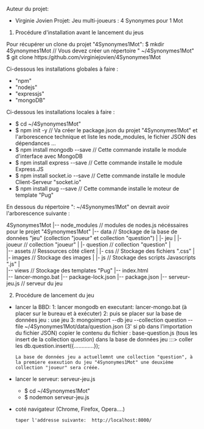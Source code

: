 Auteur du projet: 
- Virginie Jovien
Projet: Jeu multi-joueurs : 4 Synonymes pour 1 Mot

1) Procédure d'installation avant le lancement du jeus

Pour récupérer un clone du projet "4Synonymes1Mot":
$ mkdir 4Synonymes1Mot  //  Vous devez créer un répertoire " ~/4Synonymes1Mot"  
$ git clone https:/github.com/virginiejovien/4Synonymes1Mot

Ci-dessous les installations globales à faire : 
   - "npm"
   - "nodejs" 
   - "expressjs"
   - "mongoDB"

Ci-dessous les installations locales à faire : 
   - $ cd ~/4Synonymes1Mot"
   - $ npm init -y                   // Va créer le package.json du projet "4Synonymes1Mot" et l'arborescence technique                                       et liste les node_modules, le fichier JSON des dépendances ...
   - $ npm install mongodb --save     // Cette commande installe le module d'interface avec MongoDB
   - $ npm install express --save     // Cette commande installe le module Express.JS
   - $ npm install socket.io --save   // Cette commande installe le module Client-Serveur "socket.io"
   - $ npm install pug --save         // Cette commande installe le moteur de template "Pug"

En dessous du répertoire ": ~/4Synonymes1Mot"   on devrait avoir l'arborescence suivante :

  4Synonymes1Mot 
   |-- node_modules    // modules de nodes.js nécéssaires pour le projet "4Synonymes1Mot"
   |-- data           // Stockage de la base de données "jeu" (collection "joueur" et collection "question")
   |     |- jeu
   |         |- joueur       // collection "joueur"
   |         |- question     // collection  "question"
   |        
   |-- assets         // Ressources côté client
   |    |- css        // Stockage des fichiers ".css"
   |    |- images     // Stockage des images
   |    |- js         // Stockage des scripts Javascripts ".js"
   |       
   |-- views          // Stockage des templates "Pug"
   |-- index.html   
   |-- lancer-mongo.bat
   |-- package-lock.json
   |-- package.json 
   |-- serveur-jeu.js // serveur  du jeu 
   

2) Procédure de lancement du jeu
  - lancer la BBD:
        1: lancer mongodb en executant: lancer-mongo.bat (à placer sur le bureau et à exécuter)
        2: puis se placer sur la base de données jeu : use jeu
        3: mongoimport --db jeu --collection question --file ~/4Synonymes1Mot/data/question.json
        (3' si pb dans l'importation du fichier JSON) copier le contenu du fichier : base-question.js (tous les insert de la collection question)
           dans la base de données jeu :::> coller les db.question.insert({.............});

        La base de données jeu a actuellemnt une collection "question", à la premiere exexution du jeu "4Synonymes1Mot" une deuxième collection "joueur" sera créée. 

  - lancer le serveur: serveur-jeu.js
       - $ cd ~/4Synonymes1Mot"
       - $ nodemon serveur-jeu.js

  - coté navigateur (Chrome, Firefox, Opera....)
 
        taper l'addresse suivante:  http://localhost:8000/
       





